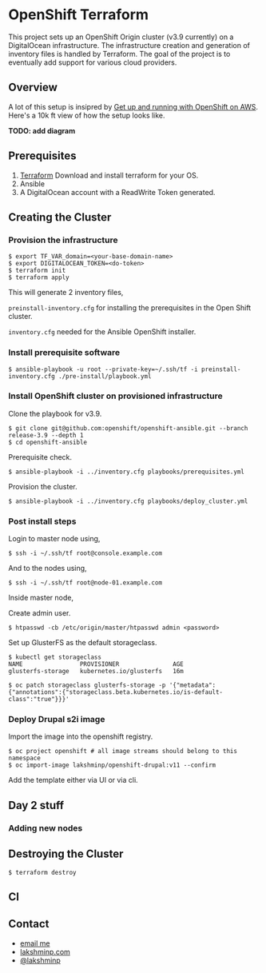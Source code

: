 # OpenShift Terraform

This project sets up an OpenShift Origin cluster (v3.9 currently) on a DigitalOcean infrastructure. The infrastructure creation and generation of inventory files is handled by Terraform. The goal of the project is to eventually add support for various cloud providers.


## Overview

A lot of this setup is insipred by [Get up and running with OpenShift on AWS](http://www.dwmkerr.com/get-up-and-running-with-openshift-on-aws/). Here's a 10k ft view of how the setup looks like.

**TODO: add diagram**

## Prerequisites

1. [Terraform](https://www.terraform.io/intro/getting-started/install.html) Download and install terraform for your OS.
2. Ansible
3. A DigitalOcean account with a ReadWrite Token generated.

## Creating the Cluster

### Provision the infrastructure



```
$ export TF_VAR_domain=<your-base-domain-name>
$ export DIGITALOCEAN_TOKEN=<do-token>
$ terraform init
$ terraform apply
```

This will generate 2 inventory files,

`preinstall-inventory.cfg` for installing the prerequisites in the Open Shift cluster.

`inventory.cfg` needed for the Ansible OpenShift installer.

### Install prerequisite software

```
$ ansible-playbook -u root --private-key=~/.ssh/tf -i preinstall-inventory.cfg ./pre-install/playbook.yml
```

### Install OpenShift cluster on provisioned infrastructure

Clone the playbook for v3.9.

```
$ git clone git@github.com:openshift/openshift-ansible.git --branch release-3.9 --depth 1
$ cd openshift-ansible
```

Prerequisite check.

```
$ ansible-playbook -i ../inventory.cfg playbooks/prerequisites.yml
```

Provision the cluster.

```
$ ansible-playbook -i ../inventory.cfg playbooks/deploy_cluster.yml
```

### Post install steps

Login to master node using,

```
$ ssh -i ~/.ssh/tf root@console.example.com
```

And to the nodes using,

```
$ ssh -i ~/.ssh/tf root@node-01.example.com
```

Inside master node,

Create admin user.

```
$ htpasswd -cb /etc/origin/master/htpasswd admin <password>
```

Set up GlusterFS as the default storageclass.

```
$ kubectl get storageclass
NAME                PROVISIONER               AGE
glusterfs-storage   kubernetes.io/glusterfs   16m
```

```
$ oc patch storageclass glusterfs-storage -p '{"metadata":{"annotations":{"storageclass.beta.kubernetes.io/is-default-class":"true"}}}'
```

### Deploy Drupal s2i image

Import the image into the openshift registry.

```
$ oc project openshift # all image streams should belong to this namespace
$ oc import-image lakshminp/openshift-drupal:v11 --confirm
```

Add the template either via UI or via cli.

## Day 2 stuff

### Adding new nodes


## Destroying the Cluster

```
$ terraform destroy
```

## CI

## Contact

- [email me](mailto:lakshmi@lakshminp.com?subject=Openshift%20Terraform)
- [lakshminp.com](https://www.lakshminp.com)
- [@lakshminp](https://twitter.com/lakshminp)
